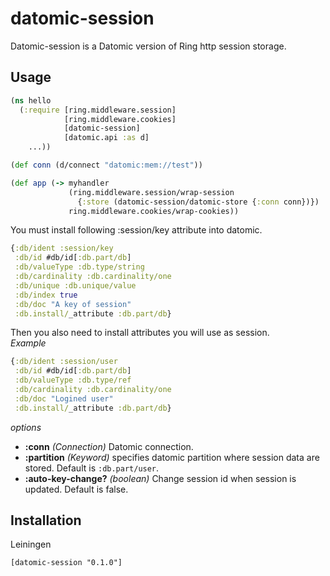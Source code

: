 # datomic-session

Datomic-session is a Datomic version of Ring http session storage.

## Usage

```clojure
(ns hello
  (:require [ring.middleware.session]
            [ring.middleware.cookies]
            [datomic-session]
            [datomic.api :as d]
    ...))

(def conn (d/connect "datomic:mem://test"))

(def app (-> myhandler
             (ring.middleware.session/wrap-session
               {:store (datomic-session/datomic-store {:conn conn})})
             ring.middleware.cookies/wrap-cookies))
```

You must install following :session/key attribute into datomic.

```clojure
{:db/ident :session/key
 :db/id #db/id[:db.part/db]
 :db/valueType :db.type/string
 :db/cardinality :db.cardinality/one
 :db/unique :db.unique/value
 :db/index true
 :db/doc "A key of session"
 :db.install/_attribute :db.part/db}
```

Then you also need to install attributes you will use as session.<br>
*Example*

```clojure
{:db/ident :session/user
 :db/id #db/id[:db.part/db]
 :db/valueType :db.type/ref
 :db/cardinality :db.cardinality/one
 :db/doc "Logined user"
 :db.install/_attribute :db.part/db}
```

*options*

* **:conn** *(Connection)* Datomic connection.
* **:partition** *(Keyword)* specifies datomic partition where session data are stored. Default is `:db.part/user`.
* **:auto-key-change?** *(boolean)* Change session id when session is updated. Default is false.

## Installation
Leiningen

    [datomic-session "0.1.0"]
